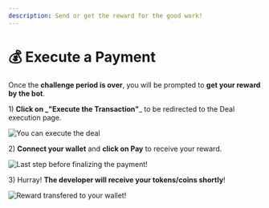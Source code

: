 ```yaml
---
description: Send or get the reward for the good work!
---
```


# 💰 Execute a Payment

Once the **challenge period is over**, you will be prompted to **get your reward by the bot**.

1\) **Click on **_**"Execute the Transaction"**_ to be redirected to the Deal execution page.

![You can execute the deal](../.gitbook/assets/challenge\_time\_expired.png)

2\) **Connect your wallet** and **click on Pay** to receive your reward.

![Last step before finalizing the payment!](../.gitbook/assets/web3\_pay.png)

3\) Hurray! **The developer will receive your tokens/coins shortly**!

![Reward transfered to your wallet!](../.gitbook/assets/job\_done.png)
